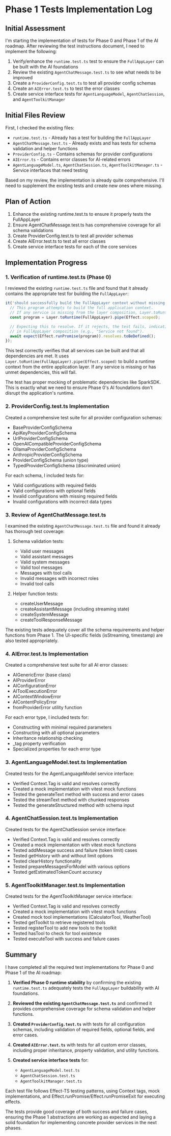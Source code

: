 # Phase 1 Tests Implementation Log

## Initial Assessment

I'm starting the implementation of tests for Phase 0 and Phase 1 of the AI roadmap. After reviewing the test instructions document, I need to implement the following:

1. Verify/enhance the `runtime.test.ts` test to ensure the `FullAppLayer` can be built with the AI foundations
2. Review the existing `AgentChatMessage.test.ts` to see what needs to be improved
3. Create a `ProviderConfig.test.ts` to test all provider config schemas
4. Create an `AIError.test.ts` to test the error classes
5. Create service interface tests for `AgentLanguageModel`, `AgentChatSession`, and `AgentToolkitManager`

## Initial Files Review

First, I checked the existing files:

- `runtime.test.ts` - Already has a test for building the `FullAppLayer`
- `AgentChatMessage.test.ts` - Already exists and has tests for schema validation and helper functions
- `ProviderConfig.ts` - Contains schemas for provider configurations
- `AIError.ts` - Contains error classes for AI-related errors
- `AgentLanguageModel.ts`, `AgentChatSession.ts`, `AgentToolkitManager.ts` - Service interfaces that need testing

Based on my review, the implementation is already quite comprehensive. I'll need to supplement the existing tests and create new ones where missing.

## Plan of Action

1. Enhance the existing runtime.test.ts to ensure it properly tests the FullAppLayer
2. Ensure AgentChatMessage.test.ts has comprehensive coverage for all schema validations
3. Create ProviderConfig.test.ts to test all provider schemas
4. Create AIError.test.ts to test all error classes
5. Create service interface tests for each of the core services

## Implementation Progress

### 1. Verification of runtime.test.ts (Phase 0)

I reviewed the existing `runtime.test.ts` file and found that it already contains the appropriate test for building the `FullAppLayer`:

```typescript
it('should successfully build the FullAppLayer context without missing services', async () => {
  // This program attempts to build the full application context.
  // If any service is missing from the layer composition, Layer.toRuntime will fail.
  const program = Layer.toRuntime(FullAppLayer).pipe(Effect.scoped);

  // Expecting this to resolve. If it rejects, the test fails, indicating a problem
  // in FullAppLayer composition (e.g., "Service not found").
  await expect(Effect.runPromise(program)).resolves.toBeDefined();
});
```

This test correctly verifies that all services can be built and that all dependencies are met. It uses `Layer.toRuntime(FullAppLayer).pipe(Effect.scoped)` to build a runtime context from the entire application layer. If any service is missing or has unmet dependencies, this will fail.

The test has proper mocking of problematic dependencies like SparkSDK. This is exactly what we need to ensure Phase 0's AI foundations don't disrupt the application's runtime.

### 2. ProviderConfig.test.ts Implementation

Created a comprehensive test suite for all provider configuration schemas:
- BaseProviderConfigSchema
- ApiKeyProviderConfigSchema
- UrlProviderConfigSchema
- OpenAICompatibleProviderConfigSchema
- OllamaProviderConfigSchema
- AnthropicProviderConfigSchema
- ProviderConfigSchema (union type)
- TypedProviderConfigSchema (discriminated union)

For each schema, I included tests for:
- Valid configurations with required fields
- Valid configurations with optional fields
- Invalid configurations with missing required fields
- Invalid configurations with incorrect data types

### 3. Review of AgentChatMessage.test.ts

I examined the existing `AgentChatMessage.test.ts` file and found it already has thorough test coverage:

1. Schema validation tests:
   - Valid user messages
   - Valid assistant messages
   - Valid system messages
   - Valid tool messages
   - Messages with tool calls
   - Invalid messages with incorrect roles
   - Invalid tool calls

2. Helper function tests:
   - createUserMessage
   - createAssistantMessage (including streaming state)
   - createSystemMessage
   - createToolResponseMessage

The existing tests adequately cover all the schema requirements and helper functions from Phase 1. The UI-specific fields (isStreaming, timestamp) are also tested appropriately.

### 4. AIError.test.ts Implementation

Created a comprehensive test suite for all AI error classes:
- AIGenericError (base class)
- AIProviderError
- AIConfigurationError
- AIToolExecutionError
- AIContextWindowError
- AIContentPolicyError
- fromProviderError utility function

For each error type, I included tests for:
- Constructing with minimal required parameters
- Constructing with all optional parameters
- Inheritance relationship checking
- _tag property verification
- Specialized properties for each error type

### 3. AgentLanguageModel.test.ts Implementation

Created tests for the AgentLanguageModel service interface:
- Verified Context.Tag is valid and resolves correctly
- Created a mock implementation with vitest mock functions
- Tested the generateText method with success and error cases
- Tested the streamText method with chunked responses
- Tested the generateStructured method with schema input

### 4. AgentChatSession.test.ts Implementation

Created tests for the AgentChatSession service interface:
- Verified Context.Tag is valid and resolves correctly
- Created a mock implementation with vitest mock functions
- Tested addMessage success and failure (token limit) cases
- Tested getHistory with and without limit options
- Tested clearHistory functionality
- Tested prepareMessagesForModel with various options
- Tested getEstimatedTokenCount accuracy

### 5. AgentToolkitManager.test.ts Implementation

Created tests for the AgentToolkitManager service interface:
- Verified Context.Tag is valid and resolves correctly
- Created a mock implementation with vitest mock functions
- Created mock tool implementations (CalculatorTool, WeatherTool)
- Tested getToolkit to retrieve registered tools
- Tested registerTool to add new tools to the toolkit
- Tested hasTool to check for tool existence
- Tested executeTool with success and failure cases

## Summary

I have completed all the required test implementations for Phase 0 and Phase 1 of the AI roadmap:

1. **Verified Phase 0 runtime stability** by confirming the existing `runtime.test.ts` adequately tests the `FullAppLayer` buildability with AI foundations.

2. **Reviewed the existing `AgentChatMessage.test.ts`** and confirmed it provides comprehensive coverage for schema validation and helper functions.

3. **Created `ProviderConfig.test.ts`** with tests for all configuration schemas, including validation of required fields, optional fields, and error cases.

4. **Created `AIError.test.ts`** with tests for all custom error classes, including proper inheritance, property validation, and utility functions.

5. **Created service interface tests** for:
   - `AgentLanguageModel.test.ts`
   - `AgentChatSession.test.ts`
   - `AgentToolkitManager.test.ts`

Each test file follows Effect-TS testing patterns, using Context tags, mock implementations, and Effect.runPromise/Effect.runPromiseExit for executing effects.

The tests provide good coverage of both success and failure cases, ensuring the Phase 1 abstractions are working as expected and laying a solid foundation for implementing concrete provider services in the next phases.